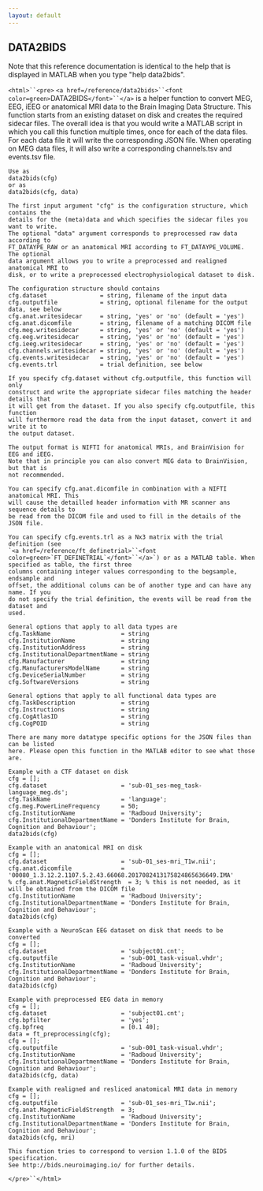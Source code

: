 ```yaml
---
layout: default
---
```


##  DATA2BIDS

Note that this reference documentation is identical to the help that is displayed in MATLAB when you type "help data2bids".

`<html>``<pre>`
    `<a href=/reference/data2bids>``<font color=green>`DATA2BIDS`</font>``</a>` is a helper function to convert MEG, EEG, iEEG or anatomical MRI data to
    the Brain Imaging Data Structure. This function starts from an existing dataset on
    disk and creates the required sidecar files. The overall idea is that you would
    write a MATLAB script in which you call this function multiple times, once for each
    of the data files. For each data file it will write the corresponding JSON file.
    When operating on MEG data files, it will also write a corresponding channels.tsv
    and events.tsv file.
 
    Use as
    data2bids(cfg)
    or as
    data2bids(cfg, data)
 
    The first input argument "cfg" is the configuration structure, which contains the
    details for the (meta)data and which specifies the sidecar files you want to write.
    The optional "data" argument corresponds to preprocessed raw data according to
    FT_DATAYPE_RAW or an anatomical MRI according to FT_DATAYPE_VOLUME. The optional
    data argument allows you to write a preprocessed and realigned anatomical MRI to
    disk, or to write a preprocessed electrophysiological dataset to disk.
 
    The configuration structure should contains
    cfg.dataset               = string, filename of the input data
    cfg.outputfile            = string, optional filename for the output data, see below
    cfg.anat.writesidecar     = string, 'yes' or 'no' (default = 'yes')
    cfg.anat.dicomfile        = string, filename of a matching DICOM file
    cfg.meg.writesidecar      = string, 'yes' or 'no' (default = 'yes')
    cfg.eeg.writesidecar      = string, 'yes' or 'no' (default = 'yes')
    cfg.ieeg.writesidecar     = string, 'yes' or 'no' (default = 'yes')
    cfg.channels.writesidecar = string, 'yes' or 'no' (default = 'yes')
    cfg.events.writesidecar   = string, 'yes' or 'no' (default = 'yes')
    cfg.events.trl            = trial definition, see below
 
    If you specify cfg.dataset without cfg.outputfile, this function will only
    construct and write the appropriate sidecar files matching the header details that
    it will get from the dataset. If you also specify cfg.outputfile, this function
    will furthermore read the data from the input dataset, convert it and write it to
    the output dataset.
 
    The output format is NIFTI for anatomical MRIs, and BrainVision for EEG and iEEG.
    Note that in principle you can also convert MEG data to BrainVision, but that is
    not recommended.
 
    You can specify cfg.anat.dicomfile in combination with a NIFTI anatomical MRI. This
    will cause the detailled header information with MR scanner ans sequence details to
    be read from the DICOM file and used to fill in the details of the JSON file.
 
    You can specify cfg.events.trl as a Nx3 matrix with the trial definition (see
    `<a href=/reference/ft_definetrial>``<font color=green>`FT_DEFINETRIAL`</font>``</a>`) or as a MATLAB table. When specified as table, the first three
    columns containing integer values corresponding to the begsample, endsample and
    offset, the additional colums can be of another type and can have any name. If you
    do not specify the trial definition, the events will be read from the dataset and
    used.
 
    General options that apply to all data types are
    cfg.TaskName                    = string
    cfg.InstitutionName             = string
    cfg.InstitutionAddress          = string
    cfg.InstitutionalDepartmentName = string
    cfg.Manufacturer                = string
    cfg.ManufacturersModelName      = string
    cfg.DeviceSerialNumber          = string
    cfg.SoftwareVersions            = string
 
    General options that apply to all functional data types are
    cfg.TaskDescription             = string
    cfg.Instructions                = string
    cfg.CogAtlasID                  = string
    cfg.CogPOID                     = string
 
    There are many more datatype specific options for the JSON files than can be listed
    here. Please open this function in the MATLAB editor to see what those are.
 
    Example with a CTF dataset on disk
    cfg = [];
    cfg.dataset                     = 'sub-01_ses-meg_task-language_meg.ds';
    cfg.TaskName                    = 'language';
    cfg.meg.PowerLineFrequency      = 50;
    cfg.InstitutionName             = 'Radboud University';
    cfg.InstitutionalDepartmentName = 'Donders Institute for Brain, Cognition and Behaviour';
    data2bids(cfg)
 
    Example with an anatomical MRI on disk
    cfg = [];
    cfg.dataset                     = 'sub-01_ses-mri_T1w.nii';
    cfg.anat.dicomfile              = '00080_1.3.12.2.1107.5.2.43.66068.2017082413175824865636649.IMA'
    % cfg.anat.MagneticFieldStrength  = 3; % this is not needed, as it will be obtained from the DICOM file
    cfg.InstitutionName             = 'Radboud University';
    cfg.InstitutionalDepartmentName = 'Donders Institute for Brain, Cognition and Behaviour';
    data2bids(cfg)
 
    Example with a NeuroScan EEG dataset on disk that needs to be converted
    cfg = [];
    cfg.dataset                     = 'subject01.cnt';
    cfg.outputfile                  = 'sub-001_task-visual.vhdr';
    cfg.InstitutionName             = 'Radboud University';
    cfg.InstitutionalDepartmentName = 'Donders Institute for Brain, Cognition and Behaviour';
    data2bids(cfg)
 
    Example with preprocessed EEG data in memory
    cfg = [];
    cfg.dataset                     = 'subject01.cnt';
    cfg.bpfilter                    = 'yes';
    cfg.bpfreq                      = [0.1 40];
    data = ft_preprocessing(cfg);
    cfg = [];
    cfg.outputfile                  = 'sub-001_task-visual.vhdr';
    cfg.InstitutionName             = 'Radboud University';
    cfg.InstitutionalDepartmentName = 'Donders Institute for Brain, Cognition and Behaviour';
    data2bids(cfg, data)
 
    Example with realigned and resliced anatomical MRI data in memory
    cfg = [];
    cfg.outputfile                  = 'sub-01_ses-mri_T1w.nii';
    cfg.anat.MagneticFieldStrength  = 3;
    cfg.InstitutionName             = 'Radboud University';
    cfg.InstitutionalDepartmentName = 'Donders Institute for Brain, Cognition and Behaviour';
    data2bids(cfg, mri)
 
    This function tries to correspond to version 1.1.0 of the BIDS specification.
    See http://bids.neuroimaging.io/ for further details.
`</pre>``</html>`

